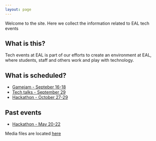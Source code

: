```yaml
---
layout: page
---
```



Welcome to the site. Here we collect the information related to EAL tech events


What is this?
---------------

Tech events at EAL is part of our efforts to create an environment at EAL, where students, staff 
and others work and play with technology.


What is scheduled?
---------------------

* [Gamejam - Septeber 16-18](gamejam_2016_sep)
* [Tech talks - September 29](techtalks_2016_sep)
* [Hackathon - October 27-29](hackathon_2016_oct)

Past events
---------------

* [Hackathon - May 20-22](hackathon_2016_may)
 

Media files are located [here](media)

